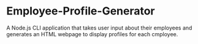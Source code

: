 # Employee-Profile-Generator
A Node.js CLI application that takes user input about their employees and generates an HTML webpage to display profiles for each cmployee.
